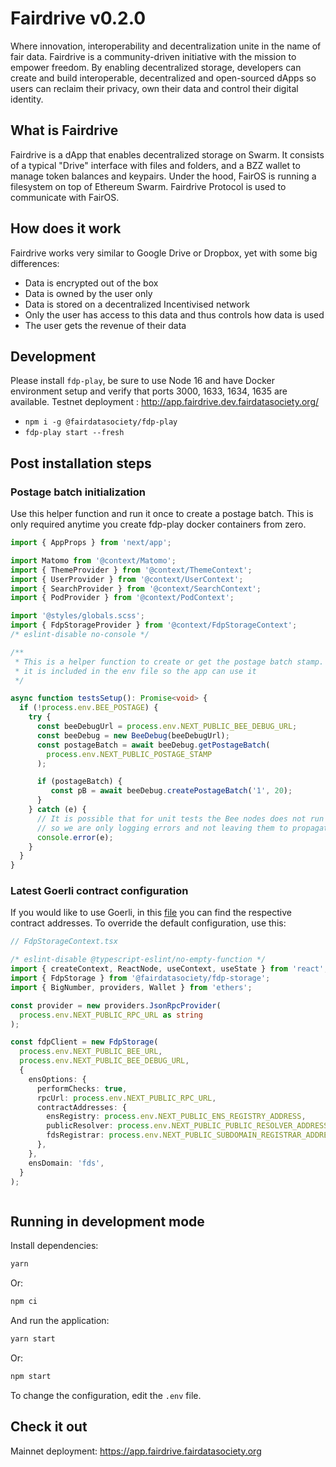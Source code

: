 # Fairdrive v0.2.0

Where innovation, interoperability and decentralization unite in the name of fair data.
Fairdrive is a community-driven initiative with the mission to empower freedom. By enabling decentralized storage, developers can create and build interoperable, decentralized and open-sourced dApps so users can reclaim their privacy, own their data and control their digital identity.

## What is Fairdrive

Fairdrive is a dApp that enables decentralized storage on Swarm. It consists of a typical "Drive" interface with files and folders, and a BZZ wallet to manage token balances and keypairs. Under the hood, FairOS is running a filesystem on top of Ethereum Swarm. Fairdrive Protocol is used to communicate with FairOS.

## How does it work

Fairdrive works very similar to Google Drive or Dropbox, yet with some big differences:

- Data is encrypted out of the box
- Data is owned by the user only
- Data is stored on a decentralized Incentivised network
- Only the user has access to this data and thus controls how data is used
- The user gets the revenue of their data

## Development


Please install `fdp-play`, be sure to use Node 16 and have Docker environment setup and verify that ports 3000, 1633, 1634, 1635 are available.
Testnet deployment : http://app.fairdrive.dev.fairdatasociety.org/


- `npm i -g @fairdatasociety/fdp-play`
- `fdp-play start --fresh`

## Post installation steps

### Postage batch initialization

Use this helper function and run it once to create a postage batch. This is only required anytime you create fdp-play docker containers from zero.

```typescript
import { AppProps } from 'next/app';

import Matomo from '@context/Matomo';
import { ThemeProvider } from '@context/ThemeContext';
import { UserProvider } from '@context/UserContext';
import { SearchProvider } from '@context/SearchContext';
import { PodProvider } from '@context/PodContext';

import '@styles/globals.scss';
import { FdpStorageProvider } from '@context/FdpStorageContext';
/* eslint-disable no-console */

/**
 * This is a helper function to create or get the postage batch stamp. Once gotten
 * it is included in the env file so the app can use it
 */

async function testsSetup(): Promise<void> {
  if (!process.env.BEE_POSTAGE) {
    try {
      const beeDebugUrl = process.env.NEXT_PUBLIC_BEE_DEBUG_URL;
      const beeDebug = new BeeDebug(beeDebugUrl);
      const postageBatch = await beeDebug.getPostageBatch(
        process.env.NEXT_PUBLIC_POSTAGE_STAMP
      );

      if (postageBatch) {
         const pB = await beeDebug.createPostageBatch('1', 20);      
      }
    } catch (e) {
      // It is possible that for unit tests the Bee nodes does not run
      // so we are only logging errors and not leaving them to propagate
      console.error(e);
    }
  }
}

```

### Latest Goerli contract configuration

If you would like to use Goerli, in this [file](https://github.com/fairDataSociety/fdp-contracts/blob/master/js-library/src/contracts/contracts-goerli.env) you can find the respective contract addresses. To override the default configuration, use this:

```typescript
// FdpStorageContext.tsx

/* eslint-disable @typescript-eslint/no-empty-function */
import { createContext, ReactNode, useContext, useState } from 'react';
import { FdpStorage } from '@fairdatasociety/fdp-storage';
import { BigNumber, providers, Wallet } from 'ethers';

const provider = new providers.JsonRpcProvider(
  process.env.NEXT_PUBLIC_RPC_URL as string
);

const fdpClient = new FdpStorage(
  process.env.NEXT_PUBLIC_BEE_URL,
  process.env.NEXT_PUBLIC_BEE_DEBUG_URL,
  {
    ensOptions: {
      performChecks: true,
      rpcUrl: process.env.NEXT_PUBLIC_RPC_URL,
      contractAddresses: {
        ensRegistry: process.env.NEXT_PUBLIC_ENS_REGISTRY_ADDRESS,
        publicResolver: process.env.NEXT_PUBLIC_PUBLIC_RESOLVER_ADDRESS,
        fdsRegistrar: process.env.NEXT_PUBLIC_SUBDOMAIN_REGISTRAR_ADDRESS,
      },
    },
    ensDomain: 'fds',
  }
);



```


## Running in development mode

Install dependencies:

```bash
yarn
```

Or:

```bash
npm ci
```

And run the application:

```bash
yarn start
```

Or:

```bash
npm start
```

To change the configuration, edit the `.env` file.

## Check it out

Mainnet deployment: https://app.fairdrive.fairdatasociety.org

